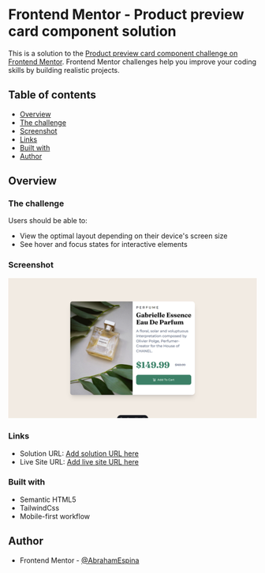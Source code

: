 # Frontend Mentor - Product preview card component solution

This is a solution to the [Product preview card component challenge on Frontend Mentor](https://www.frontendmentor.io/challenges/product-preview-card-component-GO7UmttRfa). Frontend Mentor challenges help you improve your coding skills by building realistic projects. 

## Table of contents

  - [Overview](#overview)
  - [The challenge](#the-challenge)
  - [Screenshot](#screenshot)
  - [Links](#links)
  - [Built with](#built-with)
  - [Author](#author)

## Overview

### The challenge

Users should be able to:

- View the optimal layout depending on their device's screen size
- See hover and focus states for interactive elements

### Screenshot

![](./screenshot.png)

### Links

- Solution URL: [Add solution URL here](https://github.com/AbrahamEspina/product-preview-card-component)
- Live Site URL: [Add live site URL here](https://product-preview-234.netlify.app/)

### Built with

- Semantic HTML5
- TailwindCss
- Mobile-first workflow

## Author

- Frontend Mentor - [@AbrahamEspina](https://www.frontendmentor.io/profile/@AbrahamEspina)